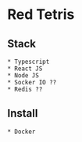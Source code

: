 # Red Tetris

## Stack
    * Typescript
    * React JS
    * Node JS
    * Socker IO ??
    * Redis ??


## Install
    * Docker